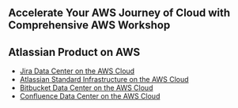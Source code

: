 ## Accelerate Your AWS Journey of Cloud with Comprehensive AWS Workshop


## Atlassian Product on AWS

- [Jira Data Center on the AWS Cloud](https://awsautomation.github.io/atlassian-jira/)
- [Atlassian Standard Infrastructure on the AWS Cloud](https://awsautomation.github.io/atlassian-services/)
- [Bitbucket Data Center on the AWS Cloud](https://awsautomation.github.io/atlassian-bitbucket/)
- [Confluence Data Center on the AWS Cloud](https://awsautomation.github.io/atlassian-confluence/)